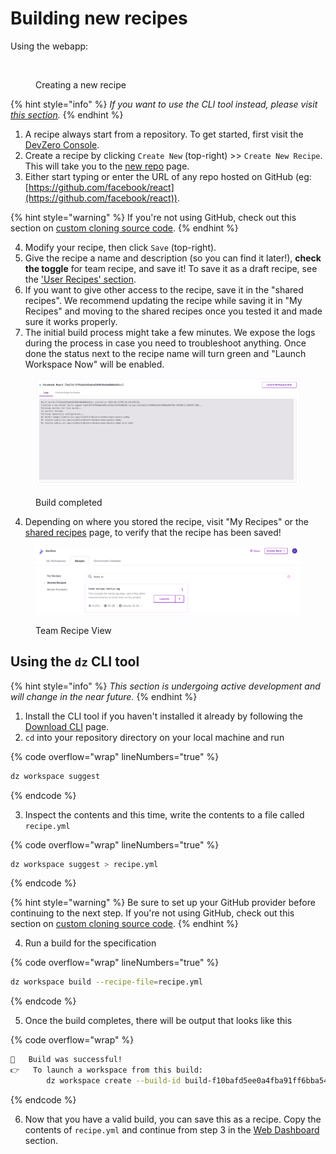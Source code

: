# Building new recipes

Using the webapp:

<figure><img src="../.gitbook/assets/Create recipe.gif" alt=""><figcaption><p>Creating a new recipe</p></figcaption></figure>

{% hint style="info" %}
_If you want to use the CLI tool instead, please visit_ [_this section_](new-recipe.md#using-the-dz-cli-tool)_._
{% endhint %}

1. A recipe always start from a repository. To get started, first visit the [DevZero Console](devzero.io/dashboard/).
2. Create a recipe by clicking `Create New` (top-right) >> `Create New Recipe`. This will take you to the [new repo](https://www.devzero.io/dashboard/new/repo) page.
3. Either start typing or enter the URL of any repo hosted on GitHub (eg:  [https://github.com/facebook/react](https://github.com/facebook/react)).

{% hint style="warning" %}
If you're not using GitHub, check out this section on [custom cloning source code](code.md#advanced-custom-ways-of-clone-code).
{% endhint %}

4. Modify your recipe, then click `Save` (top-right).
5. Give the recipe a name and description (so you can find it later!), **check the toggle** for team recipe, and save it! To save it as a draft recipe, see the ['User Recipes' section](types.md#user-or-draft-recipes).
6. If you want to give other access to the recipe, save it in the "shared recipes". We recommend updating the recipe while saving it in "My Recipes" and moving to the shared recipes once you tested it and made sure it works properly.
7. The initial build process might take a few minutes. We expose the logs during the process in case you need to troubleshoot anything. Once done the status next to the recipe name will turn green and "Launch Workspace Now" will be enabled.&#x20;

<figure><img src="../.gitbook/assets/Build status.png" alt=""><figcaption><p>Build completed</p></figcaption></figure>

4. Depending on where you stored the recipe, visit "My Recipes" or the [shared recipes](https://www.devzero.io/dashboard/recipes#shared) page, to verify that the recipe has been saved!

<figure><img src="../.gitbook/assets/saved-recipes-list.png" alt=""><figcaption><p>Team Recipe View</p></figcaption></figure>

## Using the `dz` CLI tool

{% hint style="info" %}
_This section is undergoing active development and will change in the near future._
{% endhint %}

1. Install the CLI tool if you haven't installed it already by following the [Download CLI](../getting-started/install-devzero/download.md) page.
2. `cd` into your repository directory on your local machine and run

{% code overflow="wrap" lineNumbers="true" %}
```bash
dz workspace suggest
```
{% endcode %}

3. Inspect the contents and this time, write the contents to a file called `recipe.yml`

{% code overflow="wrap" lineNumbers="true" %}
```bash
dz workspace suggest > recipe.yml
```
{% endcode %}

{% hint style="warning" %}
Be sure to set up your GitHub provider before continuing to the next step. If you're not using GitHub, check out this section on [custom cloning source code](code.md#advanced-custom-ways-of-clone-code).
{% endhint %}

4. Run a build for the specification

{% code overflow="wrap" lineNumbers="true" %}
```bash
dz workspace build --recipe-file=recipe.yml
```
{% endcode %}

5. Once the build completes, there will be output that looks like this

{% code overflow="wrap" %}
```bash
🚀	Build was successful!
👉	To launch a workspace from this build:
		dz workspace create --build-id build-f10bafd5ee0a4fba91ff6bba54f23e9c --recipe-id recipe-9a33ea10b2554b00ae7e73c02b341048
```
{% endcode %}

6. Now that you have a valid build, you can save this as a recipe. Copy the contents of `recipe.yml` and continue from step 3 in the [Web Dashboard](new-recipe.md#using-the-web-dashboard) section.
